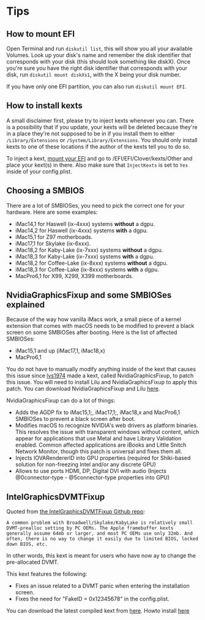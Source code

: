 # Tips
## How to mount EFI
Open Terminal and run `diskutil list`, this will show you all your available Volumes. Look up your disk's name and remember the disk identifier that corresponds with your disk (this should look something like diskX). Once you're sure you have the right disk identifier that corresponds with your disk, run `diskutil mount diskXs1`, with the X being your disk number.

If you have only one EFI partition, you can also run `diskutil mount EFI`.

## How to install kexts
A small disclaimer first, please try to inject kexts whenever you can. There is a possibility that if you update, your kexts will be deleted because they're in a place they're not supposed to be in if you install them to either `/Library/Extensions` or `/System/Library/Extensions`. You should only install kexts to one of these locations if the author of the kexts tell you to do so.

To inject a kext, [mount your EFI]((../master/Tips.md#how-to-mount-efi)) and go to /EFI/EFI/Clover/kexts/Other and place your kext(s) in there. Also make sure that `InjectKexts` is set to `Yes` inside of your config.plist.

## Choosing a SMBIOS
There are a lot of SMBIOSes, you need to pick the correct one for your hardware. Here are some examples:
* iMac14,1 for Haswell (ix-4xxx) systems **without** a dgpu.
* iMac14,2 for Haswell (ix-4xxx) systems **with** a dgpu.
* iMac15,1 for Z97 motherboads.
* iMac17,1 for Skylake (ix-6xxx).
* iMac18,2 for Kaby-Lake (ix-7xxx) systems **without** a dgpu.
* iMac18,3 for Kaby-Lake (ix-7xxx) systems **with** a dgpu.
* iMac18,2 for Coffee-Lake (ix-8xxx) systems **without** a dgpu.
* iMac18,3 for Coffee-Lake (ix-8xxx) systems **with** a dgpu.
* MacPro6,1 for X99, X299, X399 motherboards.

## NvidiaGraphicsFixup and some SMBIOSes explained
Because of the way how vanilla iMacs work, a small piece of a kernel extension that comes with macOS needs to be modified to prevent a black screen on some SMBIOSes after booting. Here is the list of affected SMBIOSes:
* iMac15,1 and up (iMac17,1, iMac18,x)
* MacPro6,1

You do not have to manually modify anything inside of the kext that causes this issue since [lvs1974](https://sourceforge.net/projects/nvidiagraphicsfixup/) made a kext, called NvidiaGraphicsFixup, to patch this issue. You will need to install Lilu and NvidiaGraphicsFixup to apply this patch. You can download NvidiaGraphicsFixup and Lilu [here](https://1drv.ms/f/s!AiP7m5LaOED-mo9XA4Ml-69cwAsikQ).

NvidiaGraphicsFixup can do a lot of things:
* Adds the AGDP fix to iMac15,1;, iMac17,1;, iMac18,x and MacPro6,1 SMBIOSes to prevent a black screen after boot.
* Modifies macOS to recognize NVIDIA's web drivers as platform binaries. This resolves the issue with transparent windows without content, which appear for applications that use Metal and have Library Validation enabled. Common affected applications are iBooks and Little Snitch Network Monitor, though this patch is universal and fixes them all.
* Injects IOVARendererID into GPU properties (required for Shiki-based solution for non-freezing Intel and/or any discrete GPU)
* Allows to use ports HDMI, DP, Digital DVI with audio (Injects @0connector-type - @5connector-type properties into GPU)

## IntelGraphicsDVMTFixup
Quoted from [the IntelGraphicsDVMTFixup Github repo](https://github.com/BarbaraPalvin/IntelGraphicsDVMTFixup):
```
A common problem with Broadwell/Skylake/KabyLake is relatively small DVMT-prealloc setting by PC OEMs. The Apple framebuffer kexts generally assume 64mb or larger, and most PC OEMs use only 32mb. And often, there is no way to change it easily due to limited BIOS, locked down BIOS, etc.
```

In other words, this kext is meant for users who have now ay to change the pre-allocated DVMT.

This kext features the following:
* Fixes an issue related to a DVMT panic when entering the installation screen.
* Fixes the need for "FakeID = 0x12345678" in the config.plist.

You can download the latest compiled kext from [here](https://1drv.ms/f/s!AiP7m5LaOED-mo9XA4Ml-69cwAsikQ). Howto install [here](../master/Tips.md#how-to-install-kexts)
